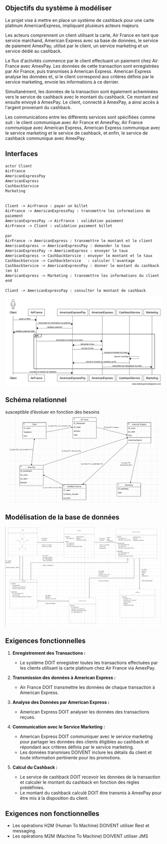 ## Objectifs du système à modéliser
Le projet vise à mettre en place un système de cashback pour une carte platinum AmericanExpress, impliquant plusieurs acteurs majeurs.

Les acteurs comprennent un client utilisant la carte, Air France en tant que service marchand, American Express avec sa base de données, le service de paiement AmexPay, utilisé par le client, un service marketing et un service dédié au cashback.

Le flux d'activités commence par le client effectuant un paiement chez Air France avec AmexPay. Les données de cette transaction sont enregistrées par Air France, puis transmises à American Express. American Express analyse les données et, si le client correspond aux critères définis par le service marketing, envoie les informations à ce dernier.

Simultanément, les données de la transaction sont également acheminées vers le service de cashback avec le montant du cashback. Ce montant est ensuite envoyé à AmexPay. Le client, connecté à AmexPay, a ainsi accès à l'argent provenant du cashback.

Les communications entre les différents services sont spécifiées comme suit : le client communique avec Air France et AmexPay, Air France communique avec American Express, American Express communique avec le service marketing et le service de cashback, et enfin, le service de cashback communique avec AmexPay.


## Interfaces

```
actor Client
AirFrance
AmericanExpressPay
AmericanExpress
CashbackService
Marketing


Client -> AirFrance : payer un billet
AirFrance -> AmericanExpressPay : transmettre les informations de paiement 
AmericanExpressPay -> AirFrance : validation paiement 
AirFrance -> Client : validation paiement billet 

par 
AirFrance -> AmericanExpress : transmettre le montant et le client
AmericanExpress -> AmericanExpressPay : demander le taux 
AmericanExpressPay -> AmericanExpress : envoyer le taux
AmericanExpress -> CashbackService : envoyer le montant et le taux 
CashbackService -> CashbackService   : calculer l'avantage
CashbackService -> AmericanExpressPay : donner le montant du cashback (en $)
AmericanExpress -> Marketing : transmettre les informations du client
end 

Client -> AmericanExpressPay : consulter le montant de cashback
```
![](seqDiag.png)

## Schéma relationnel
susceptible d’évoluer en fonction des besoins
![](EER.png)

## Modélisation de la base de données 
![](bdModel.png)

## Exigences fonctionnelles
1. **Enregistrement des Transactions :**
    - Le système DOIT enregistrer toutes les transactions effectuées par les clients utilisant la carte platinum chez Air France via AmexPay.

2. **Transmission des données à American Express :**
    - Air France DOIT transmettre les données de chaque transaction à American Express.

3. **Analyse des Données par American Express :**
    - American Express DOIT analyser les données des transactions reçues.

4. **Communication avec le Service Marketing :**
    - American Express DOIT communiquer avec le service marketing pour partager les données des clients éligibles au cashback et répondant aux critères définis par le service marketing.
    - Les données transmises DOIVENT inclure les détails du client et toute information pertinente pour les promotions.

5. **Calcul du Cashback :**
    - Le service de cashback DOIT recevoir les données de la transaction et calculer le montant du cashback en fonction des règles prédéfinies.
    - Le montant du cashback calculé DOIT être transmis à AmexPay pour être mis à la disposition du client.

## Exigences non fonctionnelles

* Les opérations H2M (Human To Machine) DOIVENT utiliser Rest et messaging.
* Les opérations M2M (Machine To Machine) DOIVENT utiliser JMS